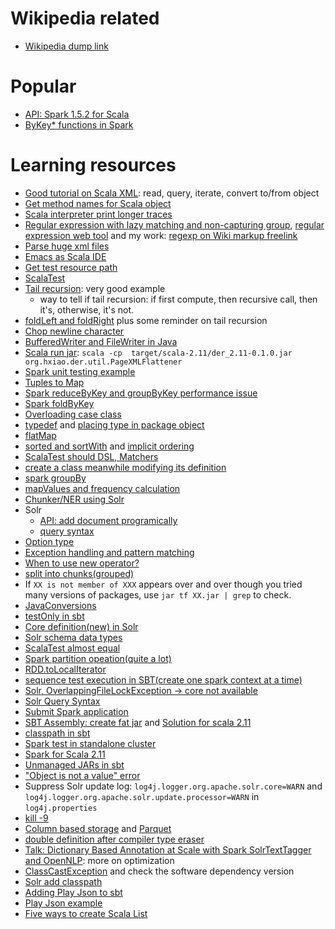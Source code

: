 # Wikipedia related

- [Wikipedia dump link](https://dumps.wikimedia.org/enwiki/20151102/enwiki-20151102-pages-articles-multistream.xml.bz2)


# Popular

- [API: Spark 1.5.2 for Scala](http://spark.apache.org/docs/latest/api/scala/index.html)
- [ByKey* functions in Spark](http://spark.apache.org/docs/latest/api/scala/index.html#org.apache.spark.rdd.PairRDDFunctions)

# Learning resources

- [Good tutorial on Scala XML](https://bcomposes.wordpress.com/2012/05/04/basic-xml-processing-with-scala/): read, query, iterate, convert to/from object
- [Get method names for Scala object](http://stackoverflow.com/questions/2886446/how-to-get-methods-list-in-scala)
- [Scala interpreter print longer traces](http://stackoverflow.com/questions/3767808/how-to-force-interpreter-show-complete-stack-trace/3769827#3769827)
- [Regular expression with lazy matching and non-capturing group](http://stackoverflow.com/questions/8213837/optional-grouping-in-scala-regular-expressions), [regular expression web tool](http://regexr.com/2v8m4) and my work: [regexp on Wiki markup freelink](http://regexr.com/3c87k)
- [Parse huge xml files](http://www.lucasallan.com/2014/12/23/parsing-huge-xml-files-in-scala.html)
- [Emacs as Scala IDE](http://www.troikatech.com/blog/2014/11/26/ensime-and-emacs-as-a-scala-ide)
- [Get test resource path](http://stackoverflow.com/questions/23831768/scala-get-file-path-of-file-in-resources-folder)
- [ScalaTest](http://www.scalatest.org/user_guide/writing_your_first_test)
- [Tail recursion](http://oldfashionedsoftware.com/2008/09/27/tail-recursion-basics-in-scala/): very good example
  - way to tell if tail recursion: if first compute, then recursive call, then it's, otherwise, it's not.
- [foldLeft and foldRight](http://oldfashionedsoftware.com/2009/07/10/scala-code-review-foldleft-and-foldright/) plus some reminder on tail recursion
- [Chop newline character](http://alvinalexander.com/scala/scala-string-chomp-chop-function-newline-characters)
- [BufferedWriter and FileWriter in Java](http://stackoverflow.com/questions/12350248/java-difference-between-filewriter-and-bufferedwriter)
- [Scala run jar](http://stackoverflow.com/questions/2930146/running-scala-apps-with-java-jar): `scala -cp  target/scala-2.11/der_2.11-0.1.0.jar  org.hxiao.der.util.PageXMLFlattener` 
- [Spark unit testing example](http://mkuthan.github.io/blog/2015/03/01/spark-unit-testing/)
- [Tuples to Map](http://stackoverflow.com/questions/6522459/scala-map-from-tuple-iterable)
- [Spark reduceByKey and groupByKey performance issue](https://databricks.gitbooks.io/databricks-spark-knowledge-base/content/best_practices/prefer_reducebykey_over_groupbykey.html)
- [Spark foldByKey](http://blog.madhukaraphatak.com/spark-rdd-fold/)
- [Overloading case class](http://stackoverflow.com/questions/2400794/overload-constructor-for-scalas-case-classes)
- [typedef](http://stackoverflow.com/questions/21223051/typedef-in-scala) and [placing type in package object](http://stackoverflow.com/questions/7441277/scala-type-keyword-how-best-to-use-it-across-multiple-classes)
- [flatMap](http://stackoverflow.com/questions/23138352/how-to-flatten-a-collection-with-spark-scala)
- [sorted and sortWith](http://alvinalexander.com/scala/how-sort-scala-sequences-seq-list-array-buffer-vector-ordering-ordered) and [implicit ordering](http://stackoverflow.com/questions/19345030/easy-idiomatic-way-to-define-ordering-for-a-simple-case-class)
- [ScalaTest should DSL, Matchers](http://www.scalatest.org/user_guide/using_matchers#checkingEqualityWithMatchers)
- [create a class meanwhile modifying its definition](http://stackoverflow.com/questions/3648870/scala-using-hashmap-with-a-default-value)
- [spark groupBy](http://homepage.cs.latrobe.edu.au/zhe/ZhenHeSparkRDDAPIExamples.html#groupBy)
- [mapValues and frequency calculation](http://stackoverflow.com/questions/12105130/generating-a-frequency-map-for-a-string-in-scala)
- [Chunker/NER using Solr](http://sujitpal.blogspot.fi/2013/07/dictionary-backed-named-entity.html)
- Solr
  - [API: add document programically](https://wiki.apache.org/solr/Solrj)
  - [query syntax](https://wiki.apache.org/solr/CommonQueryParameters#fl)
- [Option type](http://danielwestheide.com/blog/2012/12/19/the-neophytes-guide-to-scala-part-5-the-option-type.html)
- [Exception handling and pattern matching](http://danielwestheide.com/blog/2012/12/26/the-neophytes-guide-to-scala-part-6-error-handling-with-try.html)
- [When to use new operator?](https://stackoverflow.com/questions/9727637/new-keyword-in-scala/9727784#9727784)
- [split into chunks(grouped)](http://stackoverflow.com/questions/7459174/split-list-into-multiple-lists-with-fixed-number-of-elements)
- If `XX is not member of XXX` appears over and over though you tried many versions of packages, use `jar tf XX.jar | grep` to check.
- [JavaConversions](http://www.scala-lang.org/api/current/index.html#scala.collection.JavaConversions$)
- [testOnly in sbt](http://stackoverflow.com/questions/11159953/scalatest-in-sbt-is-there-a-way-to-run-a-single-test-without-tags)
- [Core definition(new) in Solr](https://cwiki.apache.org/confluence/display/solr/Defining+core.properties)
- [Solr schema data types](https://cwiki.apache.org/confluence/display/solr/Field+Types+Included+with+Solr)
- [ScalaTest almost equal](http://stackoverflow.com/questions/29938653/scalatest-check-for-almost-equal-for-floats-and-objects-containing-floats/29940436#29940436)
- [Spark partition opeation(quite a lot)](https://spark.apache.org/docs/1.0.0/api/java/org/apache/spark/rdd/RDD.html)
- [RDD.toLocalIterator](https://spark.apache.org/docs/1.0.0/api/java/org/apache/spark/rdd/RDD.html#toLocalIterator%28%29)
- [sequence test execution in SBT(create one spark context at a time)](http://stackoverflow.com/questions/15145987/how-to-run-specifications-sequentially)
- [Solr, OverlappingFileLockException -> core not available](http://stackoverflow.com/questions/5898977/solr-overlappingfilelockexception-when-concurrent-commits)
- [Solr Query Syntax](http://www.solrtutorial.com/solr-query-syntax.html)
- [Submit Spark application](https://spark.apache.org/docs/1.1.0/submitting-applications.html)
- [SBT Assembly: create fat jar](https://github.com/sbt/sbt-assembly) and [Solution for scala 2.11](http://stackoverflow.com/questions/28459333/how-to-build-an-uber-jar-fat-jar-using-sbt-within-intellij-idea)
- [classpath in sbt](http://stackoverflow.com/questions/21698205/how-to-display-classpath-used-for-run-task)
- [Spark test in standalone cluster](http://eugenezhulenev.com/blog/2014/10/18/run-tests-in-standalone-spark-cluster/)
- [Spark for Scala 2.11](http://spark.apache.org/docs/latest/building-spark.html#building-for-scala-211)
- [Unmanaged JARs in sbt](http://www.scala-sbt.org/release/tutorial/Library-Dependencies.html)
- ["Object is not a value" error](http://stackoverflow.com/questions/9079129/object-is-not-a-value-error-in-scala)
- Suppress Solr update log: `log4j.logger.org.apache.solr.core=WARN` and `log4j.logger.org.apache.solr.update.processor=WARN` in `log4j.properties`
- [kill -9](http://unix.stackexchange.com/questions/5642/what-if-kill-9-does-not-work)
- [Column based storage](https://en.wikipedia.org/wiki/Column-oriented_DBMS) and [Parquet](https://parquet.apache.org/)
- [double definition after compiler type eraser](http://stackoverflow.com/questions/3307427/scala-double-definition-2-methods-have-the-same-type-erasure)
- [Talk: Dictionary Based Annotation at Scale with Spark SolrTextTagger and OpenNLP](https://www.youtube.com/watch?v=gOe0aYAS8Do): more on optimization
- [ClassCastException](http://stackoverflow.com/questions/3511169/java-lang-classcastexception) and check the software dependency version
- [Solr add classpath](https://cwiki.apache.org/confluence/display/solr/Lib+Directives+in+SolrConfig)
- [Adding Play Json to sbt](http://stackoverflow.com/questions/19436069/adding-play-json-library-to-sbt)
- [Play Json example](https://www.playframework.com/documentation/2.1.1/ScalaJson)
- [Five ways to create Scala List](http://alvinalexander.com/scala/how-create-scala-list-range-fill-tabulate-constructors)
